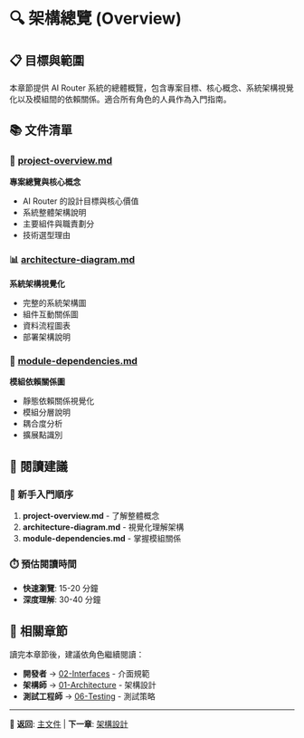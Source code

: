 # 🔍 架構總覽 (Overview)

## 📋 目標與範圍

本章節提供 AI Router 系統的總體概覽，包含專案目標、核心概念、系統架構視覺化以及模組間的依賴關係。適合所有角色的人員作為入門指南。

## 📚 文件清單

### 📖 [project-overview.md](./project-overview.md)
**專案總覽與核心概念**
- AI Router 的設計目標與核心價值
- 系統整體架構說明
- 主要組件與職責劃分
- 技術選型理由

### 📊 [architecture-diagram.md](./architecture-diagram.md) 
**系統架構視覺化**
- 完整的系統架構圖
- 組件互動關係圖
- 資料流程圖表
- 部署架構說明

### 🔗 [module-dependencies.md](./module-dependencies.md)
**模組依賴關係圖**
- 靜態依賴關係視覺化
- 模組分層說明
- 耦合度分析
- 擴展點識別

## 🎯 閱讀建議

### 🚀 新手入門順序
1. **project-overview.md** - 了解整體概念
2. **architecture-diagram.md** - 視覺化理解架構
3. **module-dependencies.md** - 掌握模組關係

### ⏱️ 預估閱讀時間
- **快速瀏覽**: 15-20 分鐘
- **深度理解**: 30-40 分鐘

## 🔗 相關章節

讀完本章節後，建議依角色繼續閱讀：

- **開發者** → [02-Interfaces](../02-Interfaces/) - 介面規範
- **架構師** → [01-Architecture](../01-Architecture/) - 架構設計  
- **測試工程師** → [06-Testing](../06-Testing/) - 測試策略

---

📍 **返回**: [主文件](../README.md) | **下一章**: [架構設計](../01-Architecture/) 